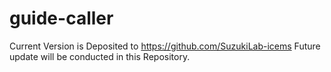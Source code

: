 # guide-caller
Current Version is Deposited to https://github.com/SuzukiLab-icems Future update will be conducted in this Repository.
